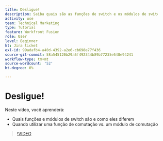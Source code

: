 ```yaml
---
title: Desligue!
description: Saiba quais são as funções de switch e os módulos de switch e quando usar uma função de switch em comparação a um módulo de switch em [!DNL Adobe Workfront Fusion].
activity: use
team: Technical Marketing
type: Tutorial
feature: Workfront Fusion
role: User
level: Beginner
kt: Jira ticket
exl-id: 99adafb4-a40d-4392-a2e6-cb698e77f436
source-git-commit: 58a545120b29a5f492344b89b77235e548e94241
workflow-type: tm+mt
source-wordcount: '52'
ht-degree: 0%

---
```


# Desligue!

Neste vídeo, você aprenderá:

* Quais funções e módulos de switch são e como eles diferem
* Quando utilizar uma função de comutação vs. um módulo de comutação

>[!VIDEO](https://video.tv.adobe.com/v/335288/?quality=12)
